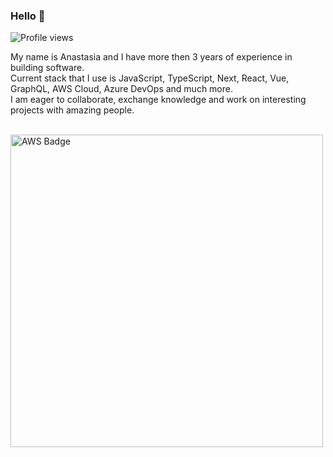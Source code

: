 ### Hello 🐙

![Profile views](https://komarev.com/ghpvc/?username=martiniucanastasia&color=green)

My name is Anastasia and I have more then 3 years of experience in building software.
<br/>
Current stack that I use is JavaScript, TypeScript, Next, React, Vue, GraphQL, AWS Cloud, Azure DevOps and much more.
<br/>
I am eager to collaborate, exchange knowledge and work on interesting projects with amazing people.

<br/>
<img width="500" alt="AWS Badge" src="https://github.com/martiniucanastasia/martiniucanastasia/assets/86486215/f5c48209-ac5d-4ae4-96c6-641420c8e345">

